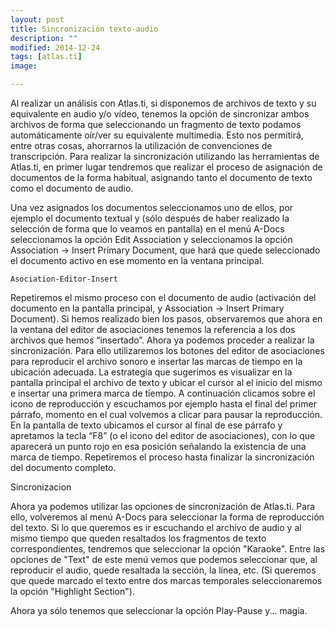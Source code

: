 ```yaml
---
layout: post
title: Sincronización texto-audio
description: ""
modified: 2014-12-24
tags: [atlas.ti]
image:

---
```

Al realizar un análisis con Atlas.ti, si disponemos de archivos de texto y su equivalente en audio y/o vídeo, tenemos la opción de sincronizar ambos archivos de forma que seleccionando un fragmento de texto podamos automáticamente oír/ver su equivalente multimedia. Esto nos permitirá, entre otras cosas, ahorrarnos la utilización de convenciones de transcripción.
Para realizar la sincronización utilizando las herramientas de Atlas.ti, en primer lugar tendremos que realizar el proceso de asignación de documentos de la forma habitual, asignando tanto el documento de texto como el documento de audio. 

Una vez asignados los documentos seleccionamos uno de ellos, por ejemplo el documento textual y (sólo después de haber realizado la selección de forma que lo veamos en pantalla) en el menú A-Docs seleccionamos la opción Edit Association y seleccionamos  la opción Association → Insert Primary Document, que hará que quede seleccionado el documento activo en ese momento en la ventana principal.

`Asociation-Editor-Insert`

Repetiremos el mismo proceso con el documento de audio (activación del documento en la pantalla principal, y Association → Insert Primary Document). Si hemos realizado bien los pasos, observaremos que ahora en la ventana del editor de asociaciones tenemos la referencia a los dos archivos que hemos “insertado”.
Ahora ya podemos proceder a realizar la sincronización. Para ello utilizaremos los botones del editor de asociaciones para reproducir el archivo sonoro e insertar las marcas de tiempo en la ubicación adecuada.
La estrategia que sugerimos es visualizar en la pantalla principal el archivo de texto y ubicar el cursor al el inicio del mismo e insertar una primera marca de tiempo. A continuación clicamos sobre el icono de reproducción y escuchamos por ejemplo hasta el final del primer párrafo, momento en el cual volvemos a clicar para pausar la reproducción. En la pantalla de texto ubicamos el cursor al final de ese párrafo y apretamos la tecla “F8” (o el icono del editor de asociaciones), con lo que aparecerá un punto rojo en esa posición señalando la existencia de una marca de tiempo. Repetiremos el proceso hasta finalizar la sincronización del documento completo.

Sincronizacion

Ahora ya podemos utilizar las opciones de sincronización de Atlas.ti. Para ello, volveremos al menú A-Docs para seleccionar la forma de reproducción del texto. Si lo que queremos es ir escuchando el archivo de audio y al mismo tiempo que queden resaltados los fragmentos de texto correspondientes, tendremos que seleccionar la opción "Karaoke". Entre las opciones de "Text" de este menú vemos que podemos seleccionar que, al reproducir el audio, quede resaltada la sección, la línea, etc. (Si queremos que quede marcado el texto entre dos marcas temporales seleccionaremos la opción "Highlight Section").

Ahora ya sólo tenemos que seleccionar la opción Play-Pause y... magia.
